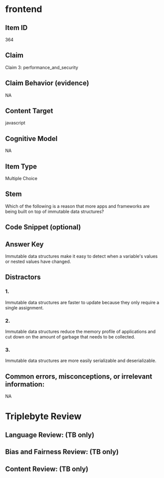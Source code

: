# frontend

## Item ID
364

## Claim
Claim 3: performance_and_security

## Claim Behavior (evidence)
NA

## Content Target
javascript

## Cognitive Model
NA

## Item Type
Multiple Choice

## Stem
Which of the following is a reason that more apps and frameworks are being built on top of immutable data structures?

## Code Snippet (optional)


## Answer Key
Immutable data structures make it easy to detect when a variable's values or nested values have changed.

## Distractors

### 1.
Immutable data structures are faster to update because they only require a single assignment.

### 2.
Immutable data structures reduce the memory profile of applications and cut down on the amount of garbage that needs to be collected.

### 3.
Immutable data structures are more easily serializable and deserializable.

## Common errors, misconceptions, or irrelevant information:
NA

# Triplebyte Review


## Language Review: (TB only)


## Bias and Fairness Review: (TB only)


## Content Review: (TB only)

